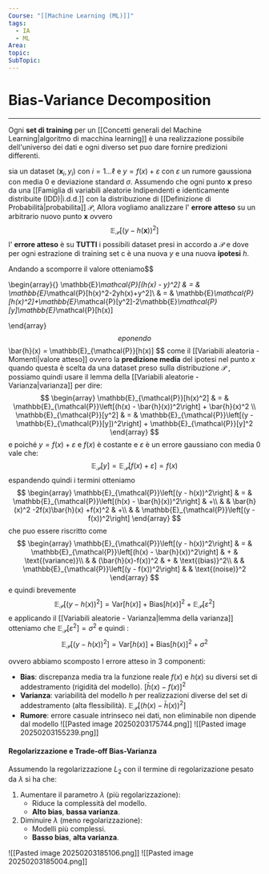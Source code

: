 ```yaml
---
Course: "[[Machine Learning (ML)]]"
tags:
  - IA
  - ML
Area: 
topic: 
SubTopic:
---
```

# Bias-Variance Decomposition
---
Ogni __set di training__ per un [[Concetti generali del Machine Learning|algoritmo di macchina learning]] è una realizzazione possibile dell'universo dei dati e ogni diverso set puo dare fornire predizioni differenti. 

sia un dataset $(\mathbf{x}_i,y_i)$ con $i = 1 \dots \ell$ e $y=f(x)+\varepsilon$ con $\varepsilon$ un rumore gaussiona con media $0$ e deviazione standard $\sigma$. 
Assumendo che ogni punto $\mathbf{x}$ preso da una [[Famiglia di variabili aleatorie Indipendenti e identicamente distribuite (IDD)|i.d.d.]] con la distribuzione di [[Definizione di Probabilità|probabilita]] $\mathcal{P}$, Allora vogliamo analizzare l' __errore atteso__ su un arbitrario nuovo punto $\mathbf{x}$  ovvero $$\mathbb{E}_\mathcal{P}[(y-h(\mathbf{x}))^2]$$l' __errore atteso__ è su __TUTTI__ i possibili dataset presi in accordo a $\mathcal{P}$ e dove per ogni estrazione di training set c è una nuova $y$ e una nuova __ipotesi__ $h$.


Andando a scomporre il valore otteniamo$$
  
 \begin{array}{}
  \mathbb{E}_\mathcal{P}[(h(x) - y)^2]  & = &   \mathbb{E}_\mathcal{P}[h(x)^2-2yh(x)+y^2]\\ 
  & = &     \mathbb{E}_\mathcal{P}[h(x)^2]+\mathbb{E}_\mathcal{P}[y^2]-2\mathbb{E}_\mathcal{P}[y]\mathbb{E}_\mathcal{P}[h(x)]

\end{array}
  $$ e  ponendo $$
\bar{h}(x) = \mathbb{E}_{\mathcal{P}}[h(x)]
$$ come il [[Variabili aleatoria - Momenti|valore atteso]] ovvero la __predizione media__ del ipotesi nel punto $x$ quando questa è scelta da una dataset preso sulla distribuzione $\mathcal{P}$ , possiamo quindi usare il lemma della [[Variabili aleatorie - Varianza|varianza]] per dire: $$
\begin{array}
\mathbb{E}_{\mathcal{P}}[h(x)^2]  & = &  \mathbb{E}_{\mathcal{P}}\left[(h(x) - \bar{h}(x))^2\right] + \bar{h}(x)^2 \\
\mathbb{E}_{\mathcal{P}}[y^2]  & = &  \mathbb{E}_{\mathcal{P}}\left[(y - \mathbb{E}_{\mathcal{P}}[y])^2\right] + \mathbb{E}_{\mathcal{P}}[y]^2
\end{array}
$$e poiché $y=f(x)+\varepsilon$ e  $f(x)$ è costante e $\varepsilon$ è un errore gaussiano con media $0$  vale che: $$
\mathbb{E}_{\mathcal{P}}[y] = \mathbb{E}_{\mathcal{P}}[f(x) + \varepsilon] = f(x)
$$ espandendo quindi i termini otteniamo $$
\begin{array}
\mathbb{E}_{\mathcal{P}}\left[(y - h(x))^2\right]  & = &  
\mathbb{E}_{\mathcal{P}}\left[(h(x) - \bar{h}(x))^2\right] & +\\  
  & &  \bar{h}(x)^2 -2f(x)\bar{h}(x) +f(x)^2 & +\\ 
 &  &  \mathbb{E}_{\mathcal{P}}\left[(y - f(x))^2\right]
\end{array}
$$che puo essere riscritto come$$
\begin{array}
\mathbb{E}_{\mathcal{P}}\left[(y - h(x))^2\right]  & = &  
\mathbb{E}_{\mathcal{P}}\left[(h(x) - \bar{h}(x))^2\right]  & +  & \text{(variance)}\\  
&  &  (\bar{h}(x)-f(x))^2   & + &  \text{(bias)}^2\\ 
&  &  \mathbb{E}_{\mathcal{P}}\left[(y - f(x))^2\right]  &  & \text{(noise)}^2
\end{array}
$$ e quindi brevemente $$
\mathbb{E}_{\mathcal{P}}\left[(y - h(x))^2\right] = 
\text{Var}[h(x)] + \text{Bias}[h(x)]^2 + \mathbb{E}_{\mathcal{P}}[\varepsilon^2]
$$e applicando il [[Variabili aleatorie - Varianza|lemma della varianza]] otteniamo che  $\mathbb{E}_{\mathcal{P}}[\varepsilon^2] = \sigma^2$  e quindi :$$
\mathbb{E}_{\mathcal{P}}\left[(y - h(x))^2\right] = 
\text{Var}[h(x)] + \text{Bias}[h(x)]^2 + \sigma^2
$$

ovvero abbiamo scomposto l errore atteso in 3 componenti:
- **Bias**: discrepanza media tra la funzione reale $f(x)$ e $h(x)$ su diversi set di addestramento (rigidità del modello). $[\bar{h}(x)-f(x)]^2$
- **Varianza**: variabilità del modello $h$ per realizzazioni diverse del set di addestramento (alta flessibilità). $\mathbb{E}_{\mathcal{P}}\left[(h(x) - \bar{h}(x))^2\right]$
- **Rumore**: errore casuale intrinseco nei dati, non eliminabile non dipende dal modello
![[Pasted image 20250203175744.png]]
![[Pasted image 20250203155239.png]]



#### Regolarizzazione e Trade-off Bias-Varianza
Assumendo la regolarizzazione $L_2$ con il termine di regolarizazione pesato da $\lambda$ si ha che:
1. Aumentare il parametro $\lambda$ (più regolarizzazione):
   - Riduce la complessità del modello.
   - **Alto bias**, **bassa varianza**.
2. Diminuire $\lambda$ (meno regolarizzazione):
   - Modelli più complessi.
   - **Basso bias**, **alta varianza**.
     
![[Pasted image 20250203185106.png]]
![[Pasted image 20250203185004.png]]